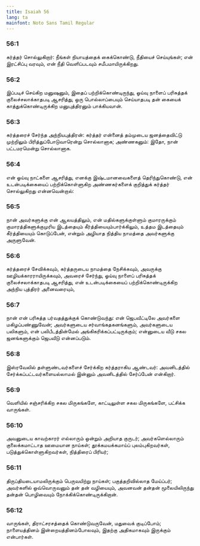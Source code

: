 ```yaml
---
title: Isaiah 56
lang: ta
mainfont: Noto Sans Tamil Regular
---
```


###  56:1

கர்த்தர் சொல்லுகிறார்: நீங்கள் நியாயத்தைக் கைக்கொண்டு, நீதியைச் செய்யுங்கள்; என் இரட்சிப்பு வரவும், என் நீதி வெளிப்படவும் சமீபமாயிருக்கிறது.

###  56:2

இப்படிச் செய்கிற மனுஷனும், இதைப் பற்றிக்கொண்டிருந்து, ஓய்வு நாளைப் பரிசுத்தக் குலைச்சலாக்காதபடி ஆசரித்து, ஒரு பொல்லாப்பையும் செய்யாதபடி தன் கையைக் காத்துக்கொண்டிருக்கிற மனுபுத்திரனும் பாக்கியவான்.

###  56:3

கர்த்தரைச் சேர்ந்த அந்நியபுத்திரன்: கர்த்தர் என்னைத் தம்முடைய ஜனத்தைவிட்டு முற்றிலும் பிரித்துப்போடுவாரென்று சொல்லானாக; அண்ணகனும்: இதோ, நான் பட்டமரமென்று சொல்லானாக.

###  56:4

என் ஓய்வு நாட்களை ஆசரித்து, எனக்கு இஷ்டமானவைகளைத் தெரிந்துகொண்டு, என் உடன்படிக்கையைப் பற்றிக்கொள்ளுகிற அண்ணகர்களைக் குறித்துக் கர்த்தர் சொல்லுகிறது என்னவென்றால்:

###  56:5

நான் அவர்களுக்கு என் ஆலயத்திலும், என் மதில்களுக்குள்ளும் குமாரருக்கும் குமாரத்திகளுக்குமுரிய இடத்தையும் கீர்த்தியையும்பார்க்கிலும், உத்தம இடத்தையும் கீர்த்தியையும் கொடுப்பேன், என்றும் அழியாத நித்திய நாமத்தை அவர்களுக்கு அருளுவேன்.

###  56:6

கர்த்தரைச் சேவிக்கவும், கர்த்தருடைய நாமத்தை நேசிக்கவும், அவருக்கு ஊழியக்காரராயிருக்கவும், அவரைச் சேர்ந்து, ஓய்வு நாளைப் பரிசுத்தக் குலைச்சலாக்காதபடி ஆசரித்து, என் உடன்படிக்கையைப் பற்றிக்கொண்டிருக்கிற அந்நிய புத்திரர் அனைவரையும்,

###  56:7

நான் என் பரிசுத்த பர்வதத்துக்குக் கொண்டுவந்து: என் ஜெபவீட்டிலே அவர்களை மகிழப்பண்ணுவேன்; அவர்களுடைய சர்வாங்கதகனங்களும், அவர்களுடைய பலிகளும், என் பலிபீடத்தின்மேல் அங்கிகரிக்கப்பட்டிருக்கும்; என்னுடைய வீடு சகல ஜனங்களுக்கும் ஜெபவீடு என்னப்படும்.

###  56:8

இஸ்ரவேலில் தள்ளுண்டவர்களைச் சேர்க்கிற கர்த்தராகிய ஆண்டவர்: அவனிடத்தில் சேர்க்கப்பட்டவர்களையல்லாமல் இன்னும் அவனிடத்தில் சேர்ப்பேன் என்கிறார்.

###  56:9

வெளியில் சஞ்சரிக்கிற சகல மிருகங்களே, காட்டிலுள்ள சகல மிருகங்களே, பட்சிக்க வாருங்கள்.

###  56:10

அவனுடைய காவற்காரர் எல்லாரும் ஒன்றும் அறியாத குருடர்; அவர்களெல்லாரும் குலைக்கமாட்டாத ஊமையான நாய்கள்; தூக்கமயக்கமாய்ப் புலம்புகிறவர்கள், படுத்துக்கொள்ளுகிறவர்கள், நித்திரைப் பிரியர்;

###  56:11

திருப்தியடையாமலிருக்கும் பெருவயிற்று நாய்கள்; பகுத்தறிவில்லாத மேய்ப்பர்; அவர்களில் ஒவ்வொருவனும் தன் தன் வழியையும், அவனவன் தன்தன் மூலையிலிருந்து தன்தன் பொழிவையும் நோக்கிக்கொண்டிருக்கிறான்.

###  56:12

வாருங்கள், திராட்சரசத்தைக் கொண்டுவருவேன், மதுவைக் குடிப்போம்; நாளையத்தினம் இன்றையத்தினம்போலவும், இதற்கு அதிகமாகவும் இருக்கும் என்பார்கள்.

